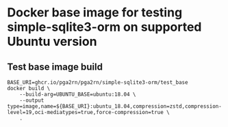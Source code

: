 # Docker base image for testing simple-sqlite3-orm on supported Ubuntu version

## Test base image build

```shell
BASE_URI=ghcr.io/pga2rn/pga2rn/simple-sqlite3-orm/test_base
docker build \
    --build-arg=UBUNTU_BASE=ubuntu:18.04 \
    --output type=image,name=${BASE_URI}:ubuntu_18.04,compression=zstd,compression-level=19,oci-mediatypes=true,force-compression=true \
    .
```

